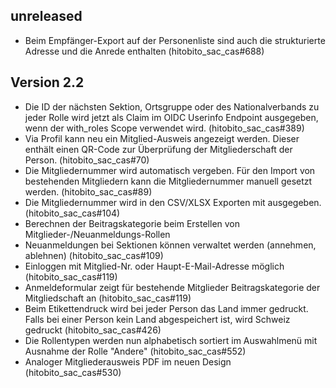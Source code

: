 ## unreleased

*  Beim Empfänger-Export auf der Personenliste sind auch die strukturierte Adresse und die Anrede enthalten (hitobito_sac_cas#688)

## Version 2.2

* Die ID der nächsten Sektion, Ortsgruppe oder des Nationalverbands zu jeder Rolle wird jetzt als Claim im OIDC Userinfo Endpoint ausgegeben, wenn der with_roles Scope verwendet wird. (hitobito_sac_cas#389)
* Via Profil kann neu ein Mitglied-Ausweis angezeigt werden. Dieser enthält einen QR-Code zur Überprüfung der Mitgliederschaft der Person. (hitobito_sac_cas#70)
* Die Mitgliedernummer wird automatisch vergeben. Für den Import von bestehenden Mitgliedern kann die Mitgliedernummer manuell gesetzt werden. (hitobito_sac_cas#89)
* Die Mitgliedernummer wird in den CSV/XLSX Exporten mit ausgegeben. (hitobito_sac_cas#104)
* Berechnen der Beitragskategorie beim Erstellen von Mitglieder-/Neuanmeldungs-Rollen
* Neuanmeldungen bei Sektionen können verwaltet werden (annehmen, ablehnen) (hitobito_sac_cas#109)
* Einloggen mit Mitglied-Nr. oder Haupt-E-Mail-Adresse möglich (hitobito_sac_cas#119)
* Anmeldeformular zeigt für bestehende Mitglieder Beitragskategorie der Mitgliedschaft an (hitobito_sac_cas#119)
* Beim Etikettendruck wird bei jeder Person das Land immer gedruckt. Falls bei einer Person kein Land abgespeichert ist, wird Schweiz gedruckt (hitobito_sac_cas#426)
* Die Rollentypen werden nun alphabetisch sortiert im Auswahlmenü mit Ausnahme der Rolle "Andere" (hitobito_sac_cas#552)
* Analoger Mitgliederausweis PDF im neuen Design (hitobito_sac_cas#530)
